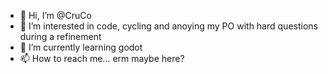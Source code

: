 - 👋 Hi, I’m @CruCo
- 👀 I’m interested in code, cycling and anoying my PO with hard questions during a refinement
- 🌱 I’m currently learning godot
- 📫 How to reach me... erm maybe here?

<!---
CruCo/CruCo is a ✨ special ✨ repository because its `README.md` (this file) appears on your GitHub profile.
You can click the Preview link to take a look at your changes.
--->
